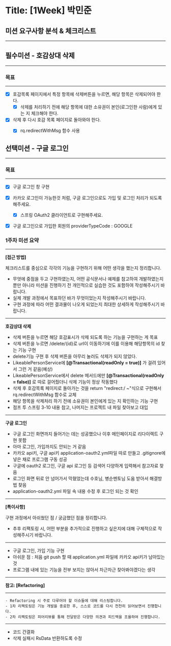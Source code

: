 # Title: [1Week] 박민준

## 미션 요구사항 분석 & 체크리스트

---

## 필수미션 - 호감상대 삭제

---
### 목표

---
- [X] 호감목록 페이지에서 특정 항목에 삭제버튼을 누르면, 해당 항목은 삭제되어야 한다.
  - [x] 삭제를 처리하기 전에 해당 항목에 대한 소유권이 본인(로그인한 사람)에게 있는 지 체크해야 한다.
- [X] 삭제 후 다시 호감 목록 페이지로 돌아와야 한다.
  - [X] rq.redirectWithMsg 함수 사용


## 선택미션 - 구글 로그인

---
### 목표

---
- [x] 구글 로그인 창 구현
- [x] 카카오 로그인이 가능한것 처럼, 구글 로그인으로도 가입 및 로그인 처리가 되도록 해주세요.
  - [x] 스프링 OAuth2 클라이언트로 구현해주세요.
- [x] 구글 로그인으로 가입한 회원의 providerTypeCode : GOOGLE


### 1주차 미션 요약

---

**[접근 방법]**

체크리스트를 중심으로 각각의 기능을 구현하기 위해 어떤 생각을 했는지 정리합니다.

- 무엇에 중점을 두고 구현하였는지, 어떤 공식문서나 예제를 참고하여 개발하였는지 뿐만 아니라 미션을 진행하기 전 개인적으로 실습한 것도 포함하여 작성해주시기 바랍니다.
- 실제 개발 과정에서 목표하던 바가 무엇이었는지 작성해주시기 바랍니다.
- 구현 과정에 따라 어떤 결과물이 나오게 되었는지 최대한 상세하게 작성해주시기 바랍니다.
---
**호감상대 삭제**
- 삭제 버튼을 누르면 해당 호감표시가 삭제 되도록 하는 기능을 구현하는 게 목표 
- 삭제 버튼을 누르면 /delete/{id}로 url이 이동하기에 이를 이용해 해당항목의 id 찾는 기능 구현
- delete기능 구현 후 삭제 버튼을 아무리 눌러도 삭제가 되지 않았다.
- LikeablePersonService에 **[@Transactional(readOnly = true)]** 가 걸려 있어서 그런 거 같음(예상) 
- LikeablePersonService에서 delete 메서드에만 **[@Transactional(readOnly = false)]** 로 따로 걸어줬더니 삭제 기능이 정상 작동했다
- 삭제 후 호감목록 페이지로 돌아가는 것을 return "redirect:/ ~"식으로 구현해서 rq.redirectWithMsg 함수로 교체
- 해당 항목을 삭제처리 하기 전에 소유권이 본인에게 있는 지 확인하는 기능 구현
- 점프 투 스프링 3-10 내용 참고, 나머지는 프로젝트 내 파일 찾아보고 대입
---
**구글 로그인**
- 구글 로그인 화면까지 들어가는 데는 성공했으나 이후 메인페이지로 리다이렉트 구현 못함
- 아마 로그인, 가입까지도 안되는 거 같음
- 카카오 api키, 구글 api키 application-oauth2.yml파일 따로 만들고 .gitignore에 넣은 채로 프로그램 구동 성공
- 구글에 oauth2 로그인, 구글 api 로그인 등 검색어 다양하게 입력해서 참고자료 찾음
- 로그인 화면 뒤로 안 넘어가서 막혔었는데 수호님, 병순멘토님 도움 받아서 해결방법 찾음
- application-oauth2.yml 파일 속 내용 수정 후 로그인 되는 것 확인
---
**[특이사항]**

구현 과정에서 아쉬웠던 점 / 궁금했던 점을 정리합니다.

- 추후 리팩토링 시, 어떤 부분을 추가적으로 진행하고 싶은지에 대해 구체적으로 작성해주시기 바랍니다.
---
- 구글 로그인, 가입 기능 구현
- 아쉬운 점 : 처음 git push 할 때 application.yml 파일에 카카오 api키가 남아있는 것
- 프로그램 내에 있는 기능을 전부 보지는 않아서 차근차근 찾아봐야겠다는 생각
---
  **참고: [Refactoring]**

---
    - Refactoring 시 주로 다루어야 할 이슈들에 대해 리스팅합니다.
    - 1차 리팩토링은 기능 개발을 종료한 후, 스스로 코드를 다시 천천히 읽어보면서 진행합니다.
    - 2차 리팩토링은 피어리뷰를 통해 전달받은 다양한 의견과 피드백을 조율하여 진행합니다.

---
- 코드 간결화
- 삭제 실패시 RsData 반환하도록 수정